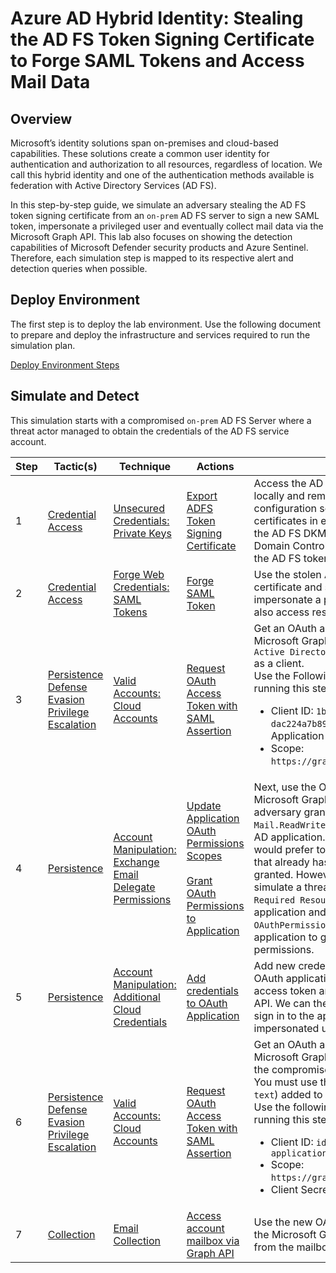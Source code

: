 # Azure AD Hybrid Identity: Stealing the AD FS Token Signing Certificate to Forge SAML Tokens and Access Mail Data

## Overview

Microsoft’s identity solutions span on-premises and cloud-based capabilities. These solutions create a common user identity for authentication and authorization to all resources, regardless of location. We call this hybrid identity and one of the authentication methods available is federation with Active Directory Services (AD FS).

In this step-by-step guide, we simulate an adversary stealing the AD FS token signing certificate from an `on-prem` AD FS server to sign a new SAML token, impersonate a privileged user and eventually collect mail data via the Microsoft Graph API. This lab also focuses on showing the detection capabilities of Microsoft Defender security products and Azure Sentinel. Therefore, each simulation step is mapped to its respective alert and detection queries when possible.

## Deploy Environment

The first step is to deploy the lab environment. Use the following document to prepare and deploy the infrastructure and services required to run the simulation plan. 

[Deploy Environment Steps](../../2_deploy/aadHybridIdentityADFS/README.md)

## Simulate and Detect

This simulation starts with a compromised `on-prem` AD FS Server where a threat actor managed to obtain the credentials of the AD FS service account.

| Step | Tactic(s) | Technique | Actions | Description |
| --- | --- | --- | --- | --- |
| 1 | [Credential Access](https://attack.mitre.org/tactics/TA0006/) | [Unsecured Credentials: Private Keys](https://attack.mitre.org/techniques/T1552/004/) | [Export ADFS Token Signing Certificate](../../3_simulate_detect/credential-access/exportADFSTokenSigningCertificate.md) | Access the AD FS configuration database locally and remotely, read the AD FS configuration settings, export AD FS certificates in encrypted format, extract the AD FS DKM master key value from the Domain Controller and use it to decrypt the AD FS token signing certificate. |
| 2 | [Credential Access](https://attack.mitre.org/tactics/TA0006/) | [Forge Web Credentials: SAML Tokens](https://attack.mitre.org/techniques/T1606/002/) | [Forge SAML Token](../../3_simulate_detect/credential-access/signSAMLToken.md) | Use the stolen AD FS token signing certificate and sign a new SAML token to impersonate a privileged user that could also access resources in Azure. |
| 3 | [Persistence](https://attack.mitre.org/tactics/TA0003/) <br> [Defense Evasion](https://attack.mitre.org/tactics/TA0005/) <br> [Privilege Escalation](https://attack.mitre.org/tactics/TA0004/) | [Valid Accounts: Cloud Accounts](https://attack.mitre.org/techniques/T1078/004/) | [Request OAuth Access Token with SAML Assertion](../../3_simulate_detect/persistence/getOAuthTokenWithSAMLAssertion.md) | Get an OAuth access token for the Microsoft Graph API using the public `Azure Active Directory PowerShell application` as a client. <br> Use the Following information while running this step: <br> <ul><li>Client ID: `1b730954-1685-4b74-9bfd-dac224a7b894` (Azure AD PowerShell Application ID)</li><li>Scope: `https://graph.microsoft.com/.default`</li></ul> | 
| 4 | [Persistence](https://attack.mitre.org/tactics/TA0003/) | [Account Manipulation: Exchange Email Delegate Permissions](https://attack.mitre.org/techniques/T1098/002/) | [Update Application OAuth Permissions Scopes](../../3_simulate_detect/persistence/updateAppOAuthPermissionScopes.md) <br><br> [Grant OAuth Permissions to Application](../../3_simulate_detect/persistence/updateAppDelegatedPermissionGrant.md) | Next, use the OAuth token to call the Microsoft Graph API and simulate an adversary granting delegated `Mail.ReadWrite` permissions to an Azure AD application. Usually, a threat actor would prefer to use an existing application that already has the desired permissions granted. However, in this step, we simulate a threat actor updating the `Required Resource Access` property of an application and updating the `OAuthPermissionGrant` of an OAuth application to grant new delegated permissions. |
| 5 | [Persistence]() | [Account Manipulation: Additional Cloud Credentials](https://attack.mitre.org/techniques/T1098/001/) | [Add credentials to OAuth Application](../../3_simulate_detect/persistence/addCredentialsToApplication.md) | Add new credentials to the compromised OAuth application using the same OAuth access token and via the Microsoft Graph API. We can then use those credentials to sign in to the application on behalf of the impersonated user. |
| 6 | [Persistence](https://attack.mitre.org/tactics/TA0003/) <br> [Defense Evasion](https://attack.mitre.org/tactics/TA0005/) <br> [Privilege Escalation](https://attack.mitre.org/tactics/TA0004/) | [Valid Accounts: Cloud Accounts](https://attack.mitre.org/techniques/T1078/004/) | [Request OAuth Access Token with SAML Assertion](../../3_simulate_detect/persistence/getOAuthTokenWithSAMLAssertion.md) | Get an OAuth access token for the Microsoft Graph API, but this time using the compromised application as a client. You must use the new credentials (`secret text`) added to it in the previous step. <br> Use the following information while running this step: <br> <ul><li>Client ID: `id-of-compromised-application`</li><li>Scope: `https://graph.microsoft.com/.default`</li><li>Client Secret: `xxxx`</li></ul> |
| 7 | [Collection](https://attack.mitre.org/tactics/TA0009/) | [Email Collection](https://attack.mitre.org/techniques/T1114/) | [Access account mailbox via Graph API](../../3_simulate_detect/collection/mailAccessDelegatedPermissions.md) | Use the new OAuth access token to call the Microsoft Graph API and read mail from the mailbox of the signed-in user. | 
